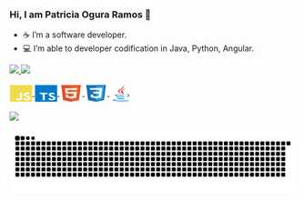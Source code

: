 ### Hi, I am Patricia Ogura Ramos 👋

- ☕ I’m a software developer.
- 💻 I’m able to developer codification in Java, Python, Angular.

 <div>
  <a href="https://github.com/PatriciaORamos">
  <img height="180em" src="https://github-readme-stats.vercel.app/api?username=PatriciaORamos&show_icons=true&theme=dracula&include_all_commits=true&count_private=true"/>
  <img height="180em" src="https://github-readme-stats.vercel.app/api/top-langs/?username=PatriciaORamos&layout=compact&langs_count=7&theme=dracula"/>
</div>
<div style="display: inline_block"><br>
  <img align="center" alt="Pati-Js" height="30" width="40" src="https://raw.githubusercontent.com/devicons/devicon/master/icons/javascript/javascript-plain.svg">
  <img align="center" alt="Pati-Ts" height="30" width="40" src="https://raw.githubusercontent.com/devicons/devicon/master/icons/typescript/typescript-plain.svg">
  <img align="center" alt="Pati-HTML" height="30" width="40" src="https://raw.githubusercontent.com/devicons/devicon/master/icons/html5/html5-original.svg">
  <img align="center" alt="Pati-CSS" height="30" width="40" src="https://raw.githubusercontent.com/devicons/devicon/master/icons/css3/css3-original.svg">
  <img align="center" alt="Pati-Java" height="30" width="40" src="https://raw.githubusercontent.com/devicons/devicon/master/icons/java/java-original.svg">
</div>
 <div>
  <br />
  <a href="https://www.linkedin.com/in/patricia-ogura-ramos-284b381a3/" target="_blank"><img src="https://img.shields.io/badge/-LinkedIn-%230077B5?style=for-the-badge&logo=linkedin&logoColor=white" target="_blank"></a> 
  
![Snake animation](https://github.com/PatriciaORamos/PatriciaORamos/blob/output/github-contribution-grid-snake.svg)
  
</div>
